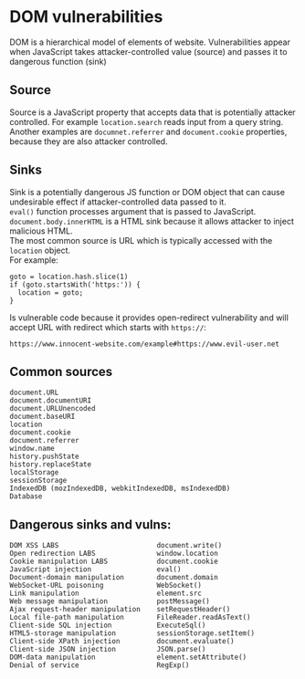 # DOM vulnerabilities
DOM is a hierarchical model of elements of website. Vulnerabilities appear when JavaScript takes attacker-controlled value (source) and passes it to dangerous function (sink)  
## Source
Source is a JavaScript property that accepts data that is potentially attacker controlled. For example `location.search` reads input from a query string. Another examples are `documnet.referrer` and `document.cookie` properties, because they are also attacker controlled.  
## Sinks
Sink is a potentially dangerous JS function or DOM object that can cause undesirable effect if attacker-controlled data passed to it.  
`eval()` function processes argument that is passed to JavaScript.  
`document.body.innerHTML` is a HTML sink because it allows attacker to inject malicious HTML.  
The most common source is URL which is typically accessed with the `location` object.  
For example:
```
goto = location.hash.slice(1)
if (goto.startsWith('https:')) {
  location = goto;
}
```
Is vulnerable code because it provides open-redirect vulnerability and will accept URL with redirect which starts with `https://`:
```
https://www.innocent-website.com/example#https://www.evil-user.net
```
## Common sources
```
document.URL
document.documentURI
document.URLUnencoded
document.baseURI
location
document.cookie
document.referrer
window.name
history.pushState
history.replaceState
localStorage
sessionStorage
IndexedDB (mozIndexedDB, webkitIndexedDB, msIndexedDB)
Database
```
## Dangerous sinks and vulns:
```
DOM XSS LABS 	                    document.write()
Open redirection LABS 	            window.location
Cookie manipulation LABS 	        document.cookie
JavaScript injection 	            eval()
Document-domain manipulation 	    document.domain
WebSocket-URL poisoning 	        WebSocket()
Link manipulation 	                element.src
Web message manipulation 	        postMessage()
Ajax request-header manipulation 	setRequestHeader()
Local file-path manipulation 	    FileReader.readAsText()
Client-side SQL injection 	        ExecuteSql()
HTML5-storage manipulation 	        sessionStorage.setItem()
Client-side XPath injection 	    document.evaluate()
Client-side JSON injection 	        JSON.parse()
DOM-data manipulation 	            element.setAttribute()
Denial of service 	                RegExp()

```
